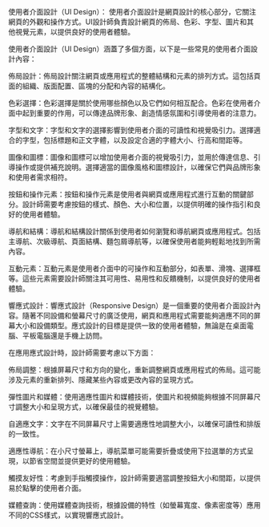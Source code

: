 使用者介面設計（UI Design）：
使用者介面設計是網頁設計的核心部分，它關注網頁的外觀和操作方式。UI設計師負責設計網頁的佈局、色彩、字型、圖片和其他視覺元素，以提供良好的使用者體驗。

使用者介面設計（UI Design）涵蓋了多個方面，以下是一些常見的使用者介面設計內容：

佈局設計：佈局設計關注網頁或應用程式的整體結構和元素的排列方式。這包括頁面的組織、版面配置、區塊的分配和內容的結構化。

色彩選擇：色彩選擇是關於使用哪些顏色以及它們如何相互配合。色彩在使用者介面中起到重要的作用，可以傳達品牌形象、創造情感氛圍和引導使用者的注意力。

字型和文字：字型和文字的選擇影響到使用者介面的可讀性和視覺吸引力。選擇適合的字型，包括標題和正文字體，以及設定合適的字體大小、行高和間距等。

圖像和圖標：圖像和圖標可以增加使用者介面的視覺吸引力，並用於傳達信息、引導操作或提供補充說明。選擇適當的圖像風格和圖標設計，以確保它們與品牌形象和使用者需求相符。

按鈕和操作元素：按鈕和操作元素是使用者與網頁或應用程式進行互動的關鍵部分。設計師需要考慮按鈕的樣式、顏色、大小和位置，以提供明確的操作指引和良好的使用者體驗。

導航和結構：導航和結構設計關係到使用者如何瀏覽和導航網頁或應用程式。包括主導航、次級導航、頁面結構、麵包屑導航等，以確保使用者能夠輕鬆地找到所需內容。

互動元素：互動元素是使用者介面中的可操作和互動部分，如表單、滑塊、選擇框等。這些元素需要設計師關注其可用性、易用性和反饋機制，以提供良好的使用者體驗。

響應式設計：響應式設計（Responsive Design）是一個重要的使用者介面設計內容。隨著不同設備和螢幕尺寸的廣泛使用，網頁和應用程式需要能夠適應不同的屏幕大小和設備類型。應式設計的目標是提供一致的使用者體驗，無論是在桌面電腦、平板電腦還是手機上訪問。

在應用應式設計時，設計師需要考慮以下方面：

佈局調整：根據屏幕尺寸和方向的變化，重新調整網頁或應用程式的佈局。這可能涉及元素的重新排列、隱藏某些內容或更改內容的呈現方式。

彈性圖片和媒體：使用適應性圖片和媒體技術，使圖片和視頻能夠根據不同屏幕尺寸調整大小和呈現方式，以確保最佳的視覺體驗。

自適應文字：文字在不同屏幕尺寸上需要適應性地調整大小，以確保可讀性和排版的一致性。

適應性導航：在小尺寸螢幕上，導航菜單可能需要折疊或使用下拉選單的方式呈現，以節省空間並提供更好的使用體驗。

觸摸友好性：考慮到手指觸摸操作，設計師需要適當調整按鈕大小和間距，以提供易於點擊的使用者介面。

媒體查詢：使用媒體查詢技術，根據設備的特性（如螢幕寬度、像素密度等）應用不同的CSS樣式，以實現響應式設計。